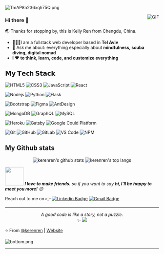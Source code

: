 ![TmAP8n236xqh75Q.png](https://i.loli.net/2020/07/13/OiwrC2KRZNPA9cJ.png)

<img align="right" alt="GIF" src="https://raw.githubusercontent.com/haoruilee/haoruilee/master/pic/pusheencode.gif" />


### Hi there 👋 

🌏  Thanks for stopping by, this is Kelly Ren from Chengdu, China. 

- 👩🏻‍💻I am a fullstack web developer based in **Tel Aviv**
- 💬 Ask me about: everything especially about **mindfulness, scuba diving, digital nomad**
- **I** ❤️ **to think, learn, code, and customize everything**

## 𝗠𝘆 𝗧𝗲𝗰h 𝗦𝘁𝗮𝗰𝗸


![HTML5](https://img.shields.io/badge/-HTML5-%23E44D27?style=flat-square&logo=html5&logoColor=ffffff)
![CSS3](https://img.shields.io/badge/-CSS3-%231572B6?style=flat-square&logo=css3)
![JavaScript](https://img.shields.io/badge/-JavaScript-%23F7DF1C?style=flat-square&logo=javascript&logoColor=000000&labelColor=%23F7DF1C&color=%23FFCE5A)
![React](https://img.shields.io/badge/-React-%23282C34?style=flat-square&logo=react)

![Nodejs](https://img.shields.io/badge/node.js%20-%2343853D.svg?&style=flat-square&logo=node.js&logoColor=white)
![Python](https://img.shields.io/badge/-Python-white?style=flat-square&logo=Python)
![Flask](https://img.shields.io/badge/flask-black.svg?&style=flat-square&logo=flask)


![Bootstrap](https://img.shields.io/badge/-Bootstrap-563D7C?style=flat-square&logo=bootstrap)
![Figma](https://img.shields.io/badge/-Figma-%23333333?style=flat-square&logo=figma)
![AntDesign](https://img.shields.io/badge/ant-design?style=flat-square&logo=ant-design)


![MongoDB](https://img.shields.io/badge/-MongoDB-green?style=flat-square&logo=mongodb)
![GraphQL](https://img.shields.io/badge/-GraphQL-E10098?style=flat-square&logo=graphql)
![MySQL](https://img.shields.io/badge/-MySQL-4479A1?style=flat-square&logo=mysql&logoColor=white)



![Heroku](https://img.shields.io/badge/-Heroku-%23007ACC?style=flat-square&logo=heroku&lableColor=4C1E9F)
![Gatsby](https://img.shields.io/badge/-Gatsby-yellow?style=flat-square&logo=gatsby)
![Google Could Platform](https://img.shields.io/badge/-Google_Cloud_Platform-1a73e8?style=flat-square&logo=google-cloud&logoColor=white")


![Git](https://img.shields.io/badge/-Git-%23F05032?style=flat-square&logo=git&logoColor=%23ffffff)
![GitHub](https://img.shields.io/badge/-GitHub-181717?style=flat-square&logo=github)
![GitLab](https://img.shields.io/badge/-GitLab-FCA121?style=flat-square&logo=gitlab)
![VS Code](https://img.shields.io/badge/-VSCode-%23007ACC?style=flat-square&logo=visual-studio-code)
![NPM](https://img.shields.io/badge/-NPM-CB3837?style=flat-square&logo=npm&logoColor=white)

## My Github stats
<p align='center'>
  <img align="center" src="https://github-readme-stats.vercel.app/api?username=kerenren&bg_color=071A2C&icon_color=4194FD&show_icons=true&count_private=true&theme=tokyonight&line_height=27&text_color=FFFFFF" alt="kerenren's github stats"/>

  <img align="center" src="https://github-readme-stats.vercel.app/api/top-langs/?username=oussamabouchikhi&bg_color=071A2C&text_color=FFFFFF" alt="kerenren's top langs"/>
</p>

<img src="https://media.giphy.com/media/LnQjpWaON8nhr21vNW/giphy.gif" width="60"> <em><b>I love to make friends.</b> so if you want to say <b>hi, I'll be happy to meet you more!</b> 😊</em>

Reach out to me on :point_right: [![Linkedin Badge](https://img.shields.io/badge/-Linkedin-4169E1?style=flat-square&logo=Linkedin&logoColor=white&&link=https://www.linkedin.com/in/renkelei/?locale=en_US)](https://www.linkedin.com/in/renkelei/?locale=en_US)
[![Gmail Badge](https://img.shields.io/badge/-Gmail-c14438?style=flat-square&logo=Gmail&logoColor=white&link=mailto:renkelei.kelly@gmail.com)](mailto:renkelei.kelly@gmail.com)

 
---

<p align="center">
  <i>A good code is like a story, not a puzzle.</i><br/>
  ✨  <img src="https://visitor-badge.glitch.me/badge?page_id=krenren.krenren"/>
</p>

⭐️ From [@kerenren](https://github.com/kerenren) | [Website](https://kellyrenportfolio.web.app/)


![bottom.png](https://i.loli.net/2020/07/12/b3grZD6LFseGuUP.png)


---

